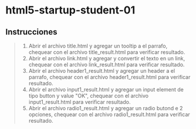 html5-startup-student-01
======================

## Instrucciones


> 1.	Abrir el archivo title.html y agregar un tooltip a el parrafo, chequear con el archivo title_result.html para verificar resultado.
> 2.	Abrir el archivo link.html y agregar y convertir el texto en un link, chequear con el archivo link_result.html para verificar resultado.
> 3.    Abrir el archivo header1_result.html y agregar un header a el parrafo, chequear con el archivo header1_result.html para verificar resultado.
> 4.    Abrir el archivo input1_result.html y agregar un input element de tipo button y value "OK", chequear con el archivo input1_result.html para verificar resultado.
> 5.    Abrir el archivo radio1_result.html y agregar un radio butond e 2 opciones, chequear con el archivo radio1_result.html para verificar resultado.